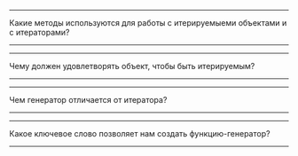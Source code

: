 ***
Какие методы используются для работы с итерируемыеми объектами и с итераторами?
***

***
Чему должен удовлетворять объект, чтобы быть итерируемым?
***
***
Чем генератор отличается от итератора?
***
***
Какое ключевое слово позволяет нам создать функцию-генератор?
***
